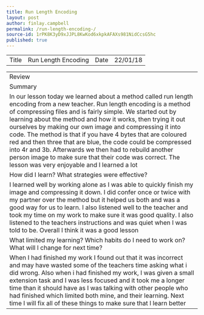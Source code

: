 ```yaml
---
title: Run Length Encoding 
layout: post
author: finlay.campbell
permalink: /run-length-encoding-/
source-id: 1rPK8K3yD9xJJPL8KwKod6xkpkAFAXs981NidCcsG5hc
published: true
---
```

<table>
  <tr>
    <td>Title</td>
    <td>Run Length Encoding</td>
    <td>Date</td>
    <td>22/01/18</td>
  </tr>
</table>


<table>
  <tr>
    <td>Review</td>
  </tr>
  <tr>
    <td>Summary</td>
  </tr>
  <tr>
    <td>In our lesson today we learned about a method called run length encoding from a new teacher. Run length encoding is a method of compressing files and is fairly simple. We started out by learning about the method and how it works, then trying it out ourselves by making our own image and compressing it into code. The method is that if you have 4 bytes that are coloured red and then three that are blue, the code could be compressed into 4r and 3b. Afterwards we then had to rebuild another person image to make sure that their code was correct. The lesson was very enjoyable and I learned a lot</td>
  </tr>
  <tr>
    <td>How did I learn? What strategies were effective? </td>
  </tr>
  <tr>
    <td>I learned well by working alone as I was able to quickly finish my image and compressing it down. I did confer once or twice with my partner over the method but it helped us both and was a good way for us to learn. I also listened well to the teacher and took my time on my work to make sure it was good quality. I also listened to the teachers instructions and was quiet when I was told to be. Overall I think it was a good lesson</td>
  </tr>
  <tr>
    <td>What limited my learning? Which habits do I need to work on? What will I change for next time? </td>
  </tr>
  <tr>
    <td>When I had finished my work I found out that it was incorrect and may have wasted some of the teachers time asking what i did wrong. Also when i had finished my work, I was given a small extension task and I was less focused and it took me a longer time than it should have as I was talking with other people who had finished which limited both mine, and their learning. Next time I will fix all of these things to make sure that I learn better</td>
  </tr>
</table>


